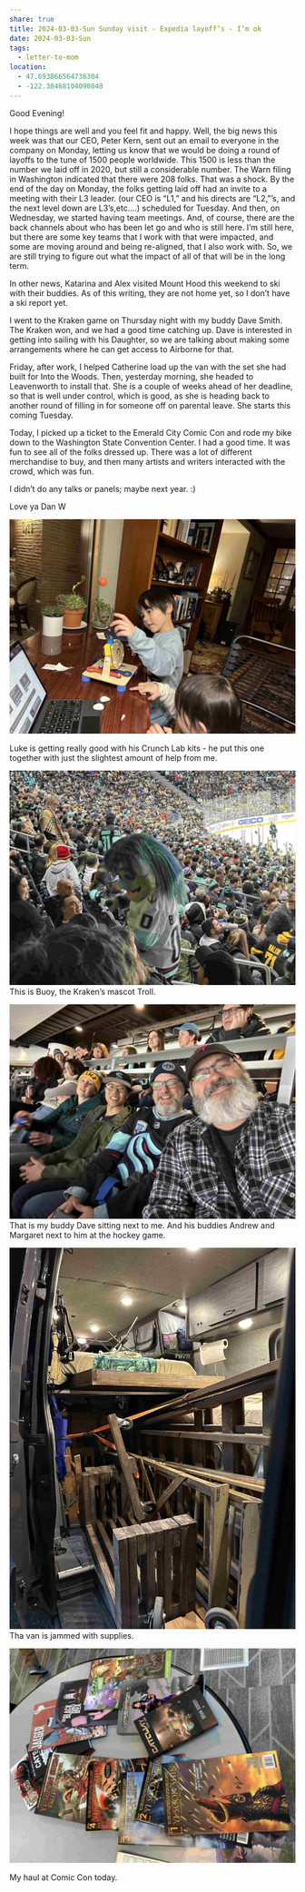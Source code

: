 ```yaml
---
share: true
title: 2024-03-03-Sun Sunday visit - Expedia layoff’s - I’m ok
date: 2024-03-03-Sun
tags:
  - letter-to-mom
location:
  - 47.693866564736304
  - -122.38468104098048
---
```


Good Evening!

I hope things are well and you feel fit and happy.     Well, the big news this week was that our CEO, Peter Kern, sent out an email to everyone in the company on Monday, letting us know that we would be doing a round of layoffs to the tune of 1500 people worldwide. This 1500 is less than the number we laid off in 2020, but still a considerable number.   The Warn filing in Washington indicated that there were 208 folks. That was a shock. By the end of the day on Monday, the folks getting laid off had an invite to a meeting with their L3 leader. (our CEO is “L1,” and his directs are “L2,”’s, and the next level down are L3’s,etc.…) scheduled for Tuesday.   And then, on Wednesday, we started having team meetings.   And, of course, there are the back channels about who has been let go and who is still here.   I’m still here, but there are some key teams that I work with that were impacted, and some are moving around and being re-aligned, that I also work with. So, we are still trying to figure out what the impact of all of that will be in the long term.

In other news, Katarina and Alex visited Mount Hood this weekend to ski with their buddies. As of this writing, they are not home yet, so I don’t have a ski report yet.  

I went to the Kraken game on Thursday night with my buddy Dave Smith. The Kraken won, and we had a good time catching up.   Dave is interested in getting into sailing with his Daughter, so we are talking about making some arrangements where he can get access to Airborne for that.  

Friday, after work, I helped Catherine load up the van with the set she had built for Into the Woods.   Then, yesterday morning, she headed to Leavenworth to install that. She is a couple of weeks ahead of her deadline, so that is well under control, which is good, as she is heading back to another round of filling in for someone off on parental leave. She starts this coming Tuesday.  

Today, I picked up a ticket to the Emerald City Comic Con and rode my bike down to the Washington State Convention Center. I had a good time. It was fun to see all of the folks dressed up. There was a lot of different merchandise to buy, and then many artists and writers interacted with the crowd, which was fun.

I didn’t do any talks or panels; maybe next year. :) 

Love ya
Dan W

![Pasted image 20240303192115](../attachments/Pasted%20image%2020240303192115.jpg)

Luke is getting really good with his Crunch Lab kits - he put this one together with just the slightest amount of help from me.



![Pasted image 20240303192147](../attachments/Pasted%20image%2020240303192147.jpg)
This is Buoy, the Kraken’s mascot Troll.  

![Pasted image 20240303192158](../attachments/Pasted%20image%2020240303192158.jpg)
That is my buddy Dave sitting next to me.  And his buddies Andrew and Margaret next to him at the hockey game.


![Pasted image 20240303192231](../attachments/Pasted%20image%2020240303192231.jpg)
Tha van is jammed with supplies.



![Pasted image 20240303192312](../attachments/Pasted%20image%2020240303192312.jpg)

My haul at Comic Con today. 

